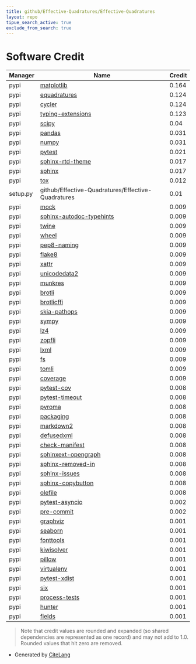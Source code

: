 ```yaml
---
title: github/Effective-Quadratures/Effective-Quadratures
layout: repo
tipue_search_active: true
exclude_from_search: true
---
```

# Software Credit

|Manager|Name|Credit|
|-------|----|------|
|pypi|[matplotlib](https://matplotlib.org)|0.164|
|pypi|[equadratures](https://github.com/Effective-Quadratures/equadratures)|0.124|
|pypi|[cycler](https://github.com/matplotlib/cycler)|0.124|
|pypi|[typing-extensions](https://pypi.org/project/typing-extensions)|0.123|
|pypi|[scipy](https://pypi.org/project/scipy)|0.04|
|pypi|[pandas](https://pypi.org/project/pandas)|0.031|
|pypi|[numpy](https://pypi.org/project/numpy)|0.031|
|pypi|[pytest](https://docs.pytest.org/en/latest/)|0.021|
|pypi|[sphinx-rtd-theme](https://pypi.org/project/sphinx-rtd-theme)|0.017|
|pypi|[sphinx](https://pypi.org/project/sphinx)|0.017|
|pypi|[tox](https://pypi.org/project/tox)|0.012|
|setup.py|github/Effective-Quadratures/Effective-Quadratures|0.01|
|pypi|[mock](http://mock.readthedocs.org/en/latest/)|0.009|
|pypi|[sphinx-autodoc-typehints](https://pypi.org/project/sphinx-autodoc-typehints)|0.009|
|pypi|[twine](https://pypi.org/project/twine)|0.009|
|pypi|[wheel](https://pypi.org/project/wheel)|0.009|
|pypi|[pep8-naming](https://pypi.org/project/pep8-naming)|0.009|
|pypi|[flake8](https://pypi.org/project/flake8)|0.009|
|pypi|[xattr](https://pypi.org/project/xattr)|0.009|
|pypi|[unicodedata2](https://pypi.org/project/unicodedata2)|0.009|
|pypi|[munkres](https://pypi.org/project/munkres)|0.009|
|pypi|[brotli](https://pypi.org/project/brotli)|0.009|
|pypi|[brotlicffi](https://pypi.org/project/brotlicffi)|0.009|
|pypi|[skia-pathops](https://pypi.org/project/skia-pathops)|0.009|
|pypi|[sympy](https://pypi.org/project/sympy)|0.009|
|pypi|[lz4](https://pypi.org/project/lz4)|0.009|
|pypi|[zopfli](https://pypi.org/project/zopfli)|0.009|
|pypi|[lxml](https://pypi.org/project/lxml)|0.009|
|pypi|[fs](https://pypi.org/project/fs)|0.009|
|pypi|[tomli](https://pypi.org/project/tomli)|0.009|
|pypi|[coverage](https://github.com/nedbat/coveragepy)|0.009|
|pypi|[pytest-cov](https://github.com/pytest-dev/pytest-cov)|0.008|
|pypi|[pytest-timeout](https://pypi.org/project/pytest-timeout)|0.008|
|pypi|[pyroma](https://pypi.org/project/pyroma)|0.008|
|pypi|[packaging](https://pypi.org/project/packaging)|0.008|
|pypi|[markdown2](https://pypi.org/project/markdown2)|0.008|
|pypi|[defusedxml](https://pypi.org/project/defusedxml)|0.008|
|pypi|[check-manifest](https://pypi.org/project/check-manifest)|0.008|
|pypi|[sphinxext-opengraph](https://pypi.org/project/sphinxext-opengraph)|0.008|
|pypi|[sphinx-removed-in](https://pypi.org/project/sphinx-removed-in)|0.008|
|pypi|[sphinx-issues](https://pypi.org/project/sphinx-issues)|0.008|
|pypi|[sphinx-copybutton](https://pypi.org/project/sphinx-copybutton)|0.008|
|pypi|[olefile](https://pypi.org/project/olefile)|0.008|
|pypi|[pytest-asyncio](https://pypi.org/project/pytest-asyncio)|0.002|
|pypi|[pre-commit](https://pypi.org/project/pre-commit)|0.002|
|pypi|[graphviz](https://github.com/xflr6/graphviz)|0.001|
|pypi|[seaborn](https://seaborn.pydata.org)|0.001|
|pypi|[fonttools](http://github.com/fonttools/fonttools)|0.001|
|pypi|[kiwisolver](https://github.com/nucleic/kiwi)|0.001|
|pypi|[pillow](https://python-pillow.org)|0.001|
|pypi|[virtualenv](https://pypi.org/project/virtualenv)|0.001|
|pypi|[pytest-xdist](https://pypi.org/project/pytest-xdist)|0.001|
|pypi|[six](https://pypi.org/project/six)|0.001|
|pypi|[process-tests](https://pypi.org/project/process-tests)|0.001|
|pypi|[hunter](https://pypi.org/project/hunter)|0.001|
|pypi|[fields](https://pypi.org/project/fields)|0.001|


> Note that credit values are rounded and expanded (so shared dependencies are represented as one record) and may not add to 1.0. Rounded values that hit zero are removed.


- Generated by [CiteLang](https://github.com/vsoch/citelang)
